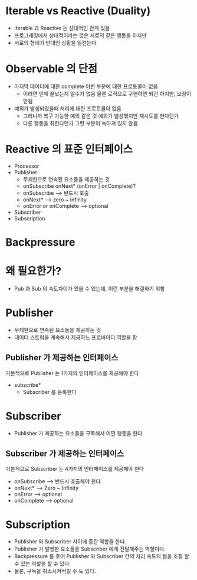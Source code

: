 # Iterable vs Reactive (Duality)

- Iterable 과 Reactive 는 상대적인 관계 있음
- 프로그래밍에서 상대적이라는 것은 서로의 같은 행동을 하지만
- 서로의 형태가 반대인 상황을 일컫는다 

# Observable 의 단점

- 마지막 데이터에 대한 complete 이런 부분에 대한 프로토콜이 없음 
  - 이러면 언제 끝났는지 알수가 없음 물론 로직으로 구현하면 되긴 하지만, 보장이 안됨
- 예외가 발생되었을때 처리에 대한 프로토콜이 없음
  - 그러니까 복구 가능한 예외 같은 것 예외가 밸상했지만 재시도를 한다던가
  - 다른 행동을 취한다던가 그런 부분이 녹아져 있지 않음

# Reactive 의 표준 인터페이스

- Processor
- Publisher
  - 무제한으로 연속된 요소들을 제공하는 것
  - onSubscribe onNext* (onError | onComplete)?
  - onSubscribe --> 반드시 호출
  - onNext* --> zero ~ infinity
  - onError or onComplete --> optional
- Subscriber
- Subscription

# Backpressure

# 왜 필요한가?

- Pub 과 Sub 의 속도차이가 있을 수 있는데, 이런 부분을 해결하기 위함

# Publisher

- 무제한으로 연속된 요소들을 제공하는 것
- 데이터 스트림을 계속해서 제공하느 프로바이더 역할을 함 

## Publisher 가 제공하는 인터페이스
기본적으로 Publisher 는 1가지의 인터페이스를 제공해야 한다

- subscribe*
  - Subscriber 를 등록한다

# Subscriber

- Publisher 가 제공하는 요소들을 구독해서 어떤 행동을 한다 

## Subscriber 가 제공하는 인터페이스

기본적으로 Subscriber 는 4가지의 인터페이스를 제공해야 한다

  - onSubscribe --> 반드시 호출해야 한다
  - onNext* --> Zero ~ Infinity
  - onError  --> optional
  - onComplete --> optional

# Subscription

- Publisher 와 Subscriber 사이에 중간 역할을 한다.
- Publisher 가 발행한 요소들을 Subscriber 에게 전달해주는 역할이다.
- Backpressure 를 주어 Publisher 와 Subscriber 간의 처리 속도의 텀을 조절 할 수 있는 역할을 할 수 있다.
- 물론, 구독을 취소시켜버릴 수 도 있다.
